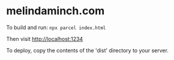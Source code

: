 # melindaminch.com

To build and run: `npx parcel index.html`

Then visit [http://localhost:1234](http://localhost:1234)

To deploy, copy the contents of the 'dist' directory to your server.
